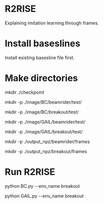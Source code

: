 # R2RISE
Explaining imitation learning through frames.

# Install baseslines
Install existing basesline file first.

# Make directories
mkdir ./checkpoint

mkdir -p ./image/BC/beamrider/test/

mkdir -p ./image/BC/breakout/test/

mkdir -p ./image/GAIL/beamrider/test/

mkdir -p ./image/GAIL/breakout/test/

mkdir -p ./output_npz/beamrider/frames

mkdir -p ./output_npz/breakout/frames

# Run R2RISE

python BC.py --env_name breakout

python GAIL.py --env_name breakout
